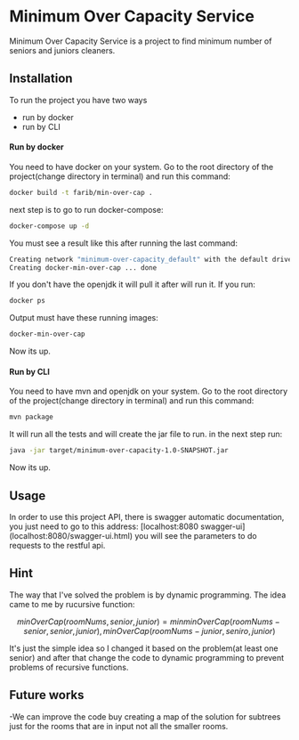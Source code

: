 # Minimum Over Capacity Service

Minimum Over Capacity Service is a project to find minimum number of
seniors and juniors cleaners.

## Installation
To run the project you have two ways
- run by docker
- run by CLI

#### Run by docker
You need to have docker on your system. Go to the root directory of the
project(change directory in terminal) and run this command:

```bash
docker build -t farib/min-over-cap .
```

next step is to go to run docker-compose:
```bash
docker-compose up -d 
```
You must see a result like this after running the last command:
```bash
Creating network "minimum-over-capacity_default" with the default driver
Creating docker-min-over-cap ... done
```
If you don't have the openjdk it will pull it after will run it. If you
run:
```bash
docker ps
```
Output must have these running images:
```bash 
docker-min-over-cap
```

Now its up.

#### Run by CLI
You need to have mvn and openjdk on your system. Go to the root
directory of the project(change directory in terminal) and run this
command: 
```bash 
mvn package
```
It will run all the tests and will create the jar file to run. in the
next step run: 
```bash
java -jar target/minimum-over-capacity-1.0-SNAPSHOT.jar
```
Now its up.




## Usage
In order to use this project API, there is swagger automatic
documentation, you just need to go to this address:
[localhost:8080 swagger-ui] (localhost:8080/swagger-ui.html) you will
see the parameters to do requests to the restful api.

## Hint
The way that I've solved the problem is by dynamic programming. The idea
came to me by rucursive function: 
```math
minOverCap(roomNums, senior, junior) = 
    min {
        minOverCap(roomNums - senior, senior, junior),
        minOverCap(roomNums - junior, seniro, junior)
        }
 ```
 It's just the simple idea so I changed it based on the problem(at least
 one senior) and after that change the code to dynamic programming to
 prevent problems of recursive functions.

## Future works
-We can improve the code buy creating a map of the solution for subtrees
just for the rooms that are in input not all the smaller rooms.


